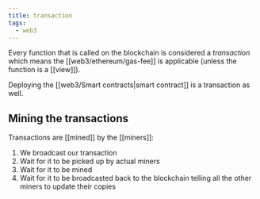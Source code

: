 ```yaml
---
title: transaction
tags:
  - web3
---
```


Every function that is called on the blockchain is considered a _transaction_ which means the [[web3/ethereum/gas-fee]] is applicable (unless the function is a [[view]]).

Deploying the [[web3/Smart contracts|smart contract]] is a transaction as well.

## Mining the transactions

Transactions are [[mined]] by the [[miners]]:

1. We broadcast our transaction
2. Wait for it to be picked up by actual miners
3. Wait for it to be mined
4. Wait for it to be broadcasted back to the blockchain telling all the other miners to update their copies
